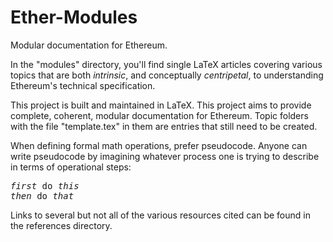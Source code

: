 # Ether-Modules

Modular documentation for Ethereum. 

In the "modules" directory, you'll find single LaTeX articles covering various topics that are both *intrinsic*, and conceptually *centripetal*, to understanding Ethereum's technical specification. 

This project is built and maintained in LaTeX. This project aims to provide complete, coherent, modular documentation for Ethereum. Topic folders with the file "template.tex" in them are entries that still need to be created. 

When defining formal math operations, prefer pseudocode. Anyone can write pseudocode by imagining whatever process one is trying to describe in terms of operational steps: 

<pre>
<i>first</i> do <i>this</i>
<i>then</i> do <i>that</i>
</pre>

Links to several but not all of the various resources cited can be found in the references directory.

